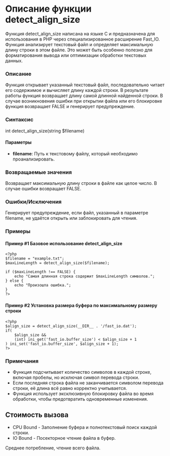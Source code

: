# Описание функции detect_align_size

Функция detect_align_size написана на языке C и предназначена для использования в PHP через специализированное расширение Fast_IO. 
Функция анализирует текстовый файл и определяет максимальную длину строки в этом файле. 
Это может быть особенно полезно для форматирования вывода или оптимизации обработки текстовых данных.


### Описание

Функция открывает указанный текстовый файл, последовательно читает его содержимое и вычисляет длину каждой строки. В результате работы функция возвращает длину самой длинной найденной строки. В случае возникновения ошибки при открытии файла или его блокировке функция возвращает FALSE и генерирует предупреждение.

### Синтаксис

int detect_align_size(string $filename)


#### Параметры

- **filename**: Путь к текстовому файлу, который необходимо проанализировать.

### Возвращаемые значения

Возвращает максимальную длину строки в файле как целое число. В случае ошибки возвращает FALSE.

### Ошибки/Исключения

Генерирует предупреждение, если файл, указанный в параметре filename, не удаётся открыть или заблокировать для чтения.

### Примеры

#### Пример #1 Базовое использование detect_align_size
```
<?php
$filename = "example.txt";
$maxLineLength = detect_align_size($filename);

if ($maxLineLength !== FALSE) {
    echo "Самая длинная строка содержит $maxLineLength символов.";
} else {
    echo "Произошла ошибка.";
}
?>
```

#### Пример #2 Установка размера буфера по максимальному размеру строки
```
<?php
$align_size = detect_align_size(__DIR__ . '/fast_io.dat');
if(
    $align_size &&
    (int) ini_get('fast_io.buffer_size') < $align_size + 1
) ini_set('fast_io.buffer_size', $align_size + 1);
?>
```


### Примечания

- Функция подсчитывает количество символов в каждой строке, включая пробелы, но исключая символ перевода строки.
- Если последняя строка файла не заканчивается символом перевода строки, её длина всё равно корректно учитывается.
- Функция использует эксклюзивную блокировку файла во время обработки, чтобы предотвратить одновременные изменения.


## Стоимость вызова

- CPU Bound - Заполнение буфера и полнотекстовый поиск каждой строки.
- IO Bound - Посекторное чтение файла в буфер.

Среднее потребление, чтение всего файла.

